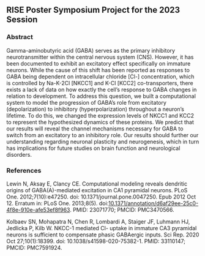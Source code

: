 ## RISE Poster Symposium Project for the 2023 Session

### Abstract

Gamma-aminobutyric acid (GABA) serves as the primary inhibitory neurotransmitter within the central nervous system (CNS). However, it has been documented to exhibit an excitatory effect specifically on immature neurons. While the cause of this shift has been reported as responses to GABA being dependent on intracellular chloride [Cl-] concentration, which is controlled by Na-K-2Cl [NKCC1] and K-Cl [KCC2] co-transporters, there exists a lack of data on how exactly the cell’s response to GABA changes in relation to development. To address this question, we built a computational system to model the progression of GABA’s role from excitatory (depolarization) to inhibitory (hyperpolarization) throughout a neuron’s lifetime. To do this, we changed the expression levels of NKCC1 and KCC2 to represent the hypothesized dynamics of these proteins. We predict that our results will reveal the channel mechanisms necessary for GABA to switch from an excitatory to an inhibitory role. Our results should further our understanding regarding neuronal plasticity and neurogenesis, which in turn has implications for future studies on brain function and neurological disorders.

### References

Lewin N, Aksay E, Clancy CE. Computational modeling reveals dendritic origins of GABA(A)-mediated excitation in CA1 pyramidal neurons. PLoS One. 2012;7(10):e47250. doi: 10.1371/journal.pone.0047250. Epub 2012 Oct 12. Erratum in: PLoS One. 2013;8(5). doi:[10.1371/annotation/d6af29ee-25c0-4f8e-910e-afe53ef8f963](https://doi.org/10.1371/annotation/d6af29ee-25c0-4f8e-910e-afe53ef8f963). PMID: 23071770; PMCID: PMC3470566.

Kolbaev SN, Mohapatra N, Chen R, Lombardi A, Staiger JF, Luhmann HJ, Jedlicka P, Kilb W. NKCC-1 mediated Cl- uptake in immature CA3 pyramidal neurons is sufficient to compensate phasic GABAergic inputs. Sci Rep. 2020 Oct 27;10(1):18399. doi: 10.1038/s41598-020-75382-1. PMID: 33110147; PMCID: PMC7591924.

